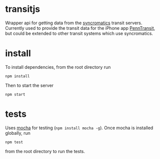 # transitjs
Wrapper api for getting data from the [syncromatics](http://syncromatics.com) transit servers. Currently used to provide the transit data for the iPhone app [PennTransit](https://itunes.apple.com/hk/app/penntransit/id737534948?mt=8), but could be extended to other transit systems which use syncromatics.

# install
To install dependencies, from the root directory run

`npm install`

Then to start the server

`npm start`

# tests
Uses [mocha](http://visionmedia.github.io/mocha/) for testing (`npm install mocha -g`). Once mocha is installed globally, run

`npm test`

from the root directory to run the tests.